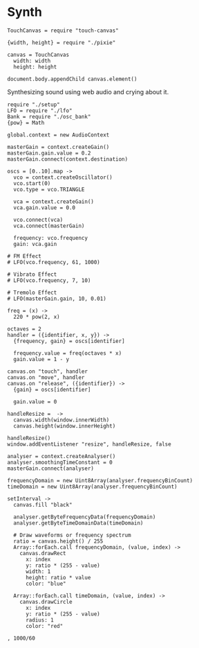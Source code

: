 Synth
=====

    TouchCanvas = require "touch-canvas"

    {width, height} = require "./pixie"

    canvas = TouchCanvas
      width: width
      height: height

    document.body.appendChild canvas.element()

Synthesizing sound using web audio and crying about it.

    require "./setup"
    LFO = require "./lfo"
    Bank = require "./osc_bank"
    {pow} = Math

    global.context = new AudioContext

    masterGain = context.createGain()
    masterGain.gain.value = 0.2
    masterGain.connect(context.destination)

    oscs = [0..10].map ->
      vco = context.createOscillator()
      vco.start(0)
      vco.type = vco.TRIANGLE

      vca = context.createGain()
      vca.gain.value = 0.0

      vco.connect(vca)
      vca.connect(masterGain)

      frequency: vco.frequency
      gain: vca.gain

    # FM Effect
    # LFO(vco.frequency, 61, 1000)

    # Vibrato Effect
    # LFO(vco.frequency, 7, 10)

    # Tremolo Effect
    # LFO(masterGain.gain, 10, 0.01)

    freq = (x) ->
      220 * pow(2, x)

    octaves = 2
    handler = ({identifier, x, y}) ->
      {frequency, gain} = oscs[identifier]

      frequency.value = freq(octaves * x)
      gain.value = 1 - y

    canvas.on "touch", handler
    canvas.on "move", handler
    canvas.on "release", ({identifier}) ->
      {gain} = oscs[identifier]

      gain.value = 0

    handleResize =  ->
      canvas.width(window.innerWidth)
      canvas.height(window.innerHeight)

    handleResize()
    window.addEventListener "resize", handleResize, false

    analyser = context.createAnalyser()
    analyser.smoothingTimeConstant = 0
    masterGain.connect(analyser)

    frequencyDomain = new Uint8Array(analyser.frequencyBinCount)
    timeDomain = new Uint8Array(analyser.frequencyBinCount)

    setInterval ->
      canvas.fill "black"

      analyser.getByteFrequencyData(frequencyDomain)
      analyser.getByteTimeDomainData(timeDomain)

      # Draw waveforms or frequency spectrum
      ratio = canvas.height() / 255
      Array::forEach.call frequencyDomain, (value, index) ->
        canvas.drawRect
          x: index
          y: ratio * (255 - value)
          width: 1
          height: ratio * value
          color: "blue"

      Array::forEach.call timeDomain, (value, index) ->
        canvas.drawCircle
          x: index
          y: ratio * (255 - value)
          radius: 1
          color: "red"

    , 1000/60
